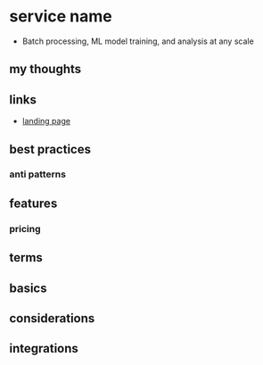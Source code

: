 # service name

- Batch processing, ML model training, and analysis at any scale

## my thoughts

## links

- [landing page](https://aws.amazon.com/batch/?did=ap_card&trk=ap_card)

## best practices

### anti patterns

## features

### pricing

## terms

## basics

## considerations

## integrations
